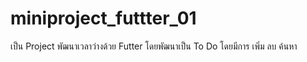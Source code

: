 # miniproject_futtter_01

เป็น Project พัฒนาเวลาว่างด้วย Futter  โดยพัฒนาเป็น To Do  โดยมีการ เพิ่ม ลบ ค้นหา 

